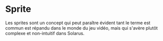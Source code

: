 # Sprite
Les sprites sont un concept qui peut paraître évident tant le terme est commun est répandu dans le monde du jeu vidéo, mais qui s'avère plutôt complexe et non-intuitif dans Solarus.